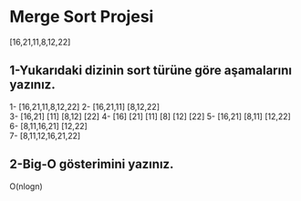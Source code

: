 # Merge Sort Projesi

[16,21,11,8,12,22]

## 1-Yukarıdaki dizinin sort türüne göre aşamalarını yazınız.

1-            	      		[16,21,11,8,12,22]
2-     			[16,21,11]	   [8,12,22]	    
3- 	 	[16,21]   [11]       	[8,12]    [22]
4-	[16]   [21]  [11]     		[8]  [12]   [22]
5-  		[16,21]       		[8,11]      [12,22]
6-      [8,11,16,21]          			[12,22]				       
7-            		[8,11,12,16,21,22]
		

## 2-Big-O gösterimini yazınız.

O(nlogn)
